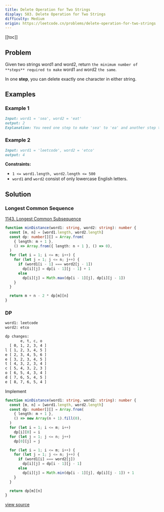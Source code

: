 ```yaml
---
title: Delete Operation for Two Strings
display: 583. Delete Operation for Two Strings
difficulty: Medium
origin: https://leetcode.cn/problems/delete-operation-for-two-strings
---
```


[[toc]]

## Problem

Given two strings word1 and word2, return `the minimum number of **steps** required to make` word1 `and` word2 `the same`.

In one **step**, you can delete exactly one character in either string.

## Examples

### Example 1

```md
Input: word1 = 'sea', word2 = 'eat'
output: 2
Explanation: You need one step to make 'sea' to 'ea' and another step to make 'eat' to 'ea'.
```

### Example 2

```md
Input: word1 = 'leetcode', word2 = 'etco'
output: 4
```

**Constraints:**

- `1 <= word1.length, word2.length <= 500`
- `word1` and `word2` consist of only lowercase English letters.

## Solution

### Longest Common Sequence

[1143. Longest Common Subsequence](/algorithms/dynamic-programming/1143)

```ts
function minDistance(word1: string, word2: string): number {
  const [m, n] = [word1.length, word2.length]
  const dp: number[][] = Array.from(
    { length: m + 1 },
    () => Array.from({ length: n + 1 }, () => 0),
  )
  for (let i = 1; i <= m; i++) {
    for (let j = 1; j <= n; j++) {
      if (word1[i - 1] === word2[j - 1])
        dp[i][j] = dp[i - 1][j - 1] + 1
      else
        dp[i][j] = Math.max(dp[i - 1][j], dp[i][j - 1])
    }
  }

  return m + n - 2 * dp[m][n]
}
```

### DP

```txt
word1: leetcode
word2: etco

dp changes:
       e, t, c, o
  [ 0, 1, 2, 3, 4 ]
l [ 1, 2, 3, 4, 5 ]
e [ 2, 3, 4, 5, 6 ]
e [ 3, 2, 3, 4, 5 ]
t [ 4, 3, 2, 3, 4 ]
c [ 5, 4, 3, 2, 3 ]
o [ 6, 5, 4, 3, 4 ]
d [ 7, 6, 5, 4, 5 ]
e [ 8, 7, 6, 5, 4 ]
```

Implement

```ts
function minDistance(word1: string, word2: string): number {
  const [m, n] = [word1.length, word2.length]
  const dp: number[][] = Array.from(
    { length: m + 1 },
    () => new Array(n + 1).fill(0),
  )
  for (let i = 1; i <= m; i++)
    dp[i][0] = i
  for (let j = 1; j <= n; j++)
    dp[0][j] = j

  for (let i = 1; i <= m; i++) {
    for (let j = 1; j <= n; j++) {
      if (word1[i] === word2[j])
        dp[i][j] = dp[i - 1][j - 1]
      else
        dp[i][j] = Math.min(dp[i - 1][j], dp[i][j - 1]) + 1
    }
  }

  return dp[m][n]
}
```

[view source](https://leetcode.cn/problems/delete-operation-for-two-strings)
